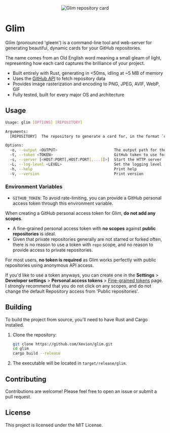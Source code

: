 <div align="center">
  <img src="https://gh.xevion.dev/Xevion/Glim.png?s=1.2" alt="Glim repository card">
</div>

# Glim

Glīm (pronounced 'gleem') is a command-line tool and web-server for generating beautiful, dynamic cards for your GitHub repositories.

The name comes from an Old English word meaning a small gleam of light, representing how each card captures the brilliance of your project.

- Built entirely with Rust, generating in <50ms, idling at ~5 MB of memory
- Uses the [GitHub API](https://docs.github.com/en/rest) to fetch repository data
- Provides image rasterization and encoding to PNG, JPEG, AVIF, WebP, GIF
- Fully tested, built for every major OS and architecture

## Usage

```bash
Usage: glim [OPTIONS] [REPOSITORY]

Arguments:
  [REPOSITORY]  The repository to generate a card for, in the format `owner/repo`

Options:
  -o, --output <OUTPUT>                         The output path for the generated card
  -t, --token <TOKEN>                           GitHub token to use for API requests
  -s, --server [<HOST:PORT[,HOST:PORT[,...]]>]  Start the HTTP server
  -L, --log-level <LEVEL>                       Set the logging level [default: DEBUG]
  -h, --help                                    Print help
  -V, --version                                 Print version
```

### Environment Variables

- `GITHUB_TOKEN`: To avoid rate-limiting, you can provide a GitHub personal access token through this environment variable.

When creating a GitHub personal access token for Glim, **do not add any scopes**.

- A fine-grained personal access token with **no scopes** against **public repositories** is ideal.
- Given that private repositories generally are not starred or forked often, there is no reason to use a token with `repo` scope, and no reason to provide access to private repositories.

For most users, **no token is required** as Glim works perfectly with public repositories using anonymous API access.

If you'd like to use a token anyways, you can create one in the **Settings** > **Developer settings** > **Personal access tokens** > [Fine-grained tokens](https://github.com/settings/personal-access-tokens) page. I strongly recommend that you do not click on any scopes, and do not change the default Repository access from 'Public repositories'.

## Building

To build the project from source, you'll need to have Rust and Cargo installed.

1.  Clone the repository:
    ```bash
    git clone https://github.com/Xevion/glim.git
    cd glim
    cargo build --release
    ```
2.  The executable will be located in `target/release/glim`.

## Contributing

Contributions are welcome! Please feel free to open an issue or submit a pull request.

## License

This project is licensed under the MIT License.
